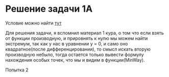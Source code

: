 # Решение задачи 1A

Условие можно найти [тут](https://contest.yandex.ru/contest/28699/problems/A/)

Для решения задачи, я вспомнил материал 1 кура, о том что если взять от функции производную, и прировнять к нулю мы можем найти экстремум, так как у нас в уравнении y = 0, и само оно квадратное(после дифференцировании), то смысл искать вторую производную небыло, тогда остается только вывести формулу нахождения особых точек, что мы и видим в функции(MinWay).

Попытка 2

